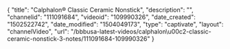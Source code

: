 {
    "title": "Calphalon&reg; Classic Ceramic Nonstick",
    "description": "",
    "channelid": "111091684",
    "videoid": "109990326",
    "date_created": "1502522742",
    "date_modified": "1504049173",
    "type": "captivate",
    "layout": "channelVideo",
    "url": "\/bbbusa-latest-videos\/calphalon\u00c2-classic-ceramic-nonstick-3-notes\/111091684-109990326"
}
